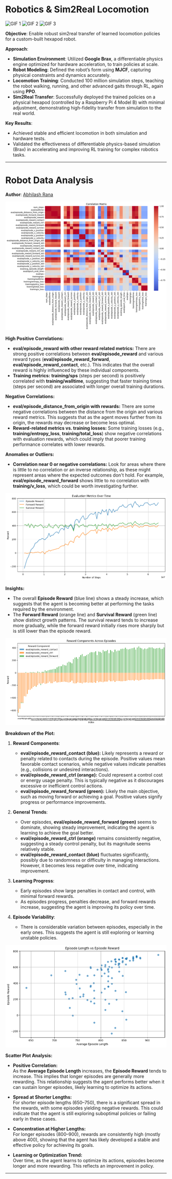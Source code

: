 # Robotics & Sim2Real Locomotion

<div class="three-gif-container">
    <img src="https://github.com/user-attachments/assets/cd79866a-fd30-4d75-a864-c7f08fa02b0b" alt="GIF 1" />
    <img src="https://github.com/user-attachments/assets/45188ed5-c55f-46ee-b16e-d28b32d7b4ef" alt="GIF 2" />
    <img src="https://github.com/user-attachments/assets/693b676f-4eee-4431-adf2-c1a1a43a648f" alt="GIF 3" />
</div>

**Objective**: Enable robust sim2real transfer of learned locomotion policies for a custom-built hexapod robot.

**Approach**:
- **Simulation Environment**: Utilized **Google Brax**, a differentiable physics engine optimized for hardware acceleration, to train policies at scale.
- **Robot Modeling**: Defined the robot’s form using **MJCF**, capturing physical constraints and dynamics accurately.
- **Locomotion Training**: Conducted 100 million simulation steps, teaching the robot walking, running, and other advanced gaits through RL, again using **PPO**.
- **Sim2Real Transfer**: Successfully deployed the trained policies on a physical hexapod (controlled by a Raspberry Pi 4 Model B) with minimal adjustment, demonstrating high-fidelity transfer from simulation to the real world.

**Key Results**:
- Achieved stable and efficient locomotion in both simulation and hardware tests.
- Validated the effectiveness of differentiable physics-based simulation (Brax) in accelerating and improving RL training for complex robotics tasks.

---

# Robot Data Analysis
**Author**: [Abhilash Rana](https://www.linkedin.com/in/abhilash-rana-fl/)

![matrix](correaltion_matrix.png)

**High Positive Correlations:**
- **eval/episode_reward with other reward related metrics:** There are strong positive correlations between **eval/episode_reward** and various reward types (**eval/episode_reward_forward**, **eval/episode_reward_contact**, etc.). This indicates that the overall reward is highly influenced by these individual components.
- **Training metrics:** **training/sps** (steps per second) is positively correlated with **training/walltime**, suggesting that faster training times (steps per second) are associated with longer overall training durations.

**Negative Correlations:**
- **eval/episode_distance_from_origin with rewards:** There are some negative correlations between the distance from the origin and various reward metrics. This suggests that as the agent moves further from its origin, the rewards may decrease or become less optimal.
- **Reward-related metrics vs. training losses:** Some training losses (e.g., **training/entropy_loss**, **training/total_loss**) show negative correlations with evaluation rewards, which could imply that poorer training performance correlates with lower rewards.

**Anomalies or Outliers:**
- **Correlation near 0 or negative correlations:** Look for areas where there is little to no correlation or an inverse relationship, as these might represent areas where the expected outcomes don't hold. For example, **eval/episode_reward_forward** shows little to no correlation with **training/v_loss**, which could be worth investigating further.

![eval](eval_time.png)

**Insights:**
- The overall **Episode Reward** (blue line) shows a steady increase, which suggests that the agent is becoming better at performing the tasks required by the environment.
- The **Forward Reward** (orange line) and **Survival Reward** (green line) show distinct growth patterns. The survival reward tends to increase more gradually, while the forward reward initially rises more sharply but is still lower than the episode reward.

![rewards graph](reward_episode.png)

**Breakdown of the Plot:**

1. **Reward Components**:
   - **eval/episode_reward_contact (blue):** Likely represents a reward or penalty related to contacts during the episode. Positive values mean favorable contact scenarios, while negative values indicate penalties (e.g., collisions or undesired interactions).
   - **eval/episode_reward_ctrl (orange):** Could represent a control cost or energy usage penalty. This is typically negative as it discourages excessive or inefficient control actions.
   - **eval/episode_reward_forward (green):** Likely the main objective, such as moving forward or achieving a goal. Positive values signify progress or performance improvements.

2. **General Trends**:
   - Over episodes, **eval/episode_reward_forward (green)** seems to dominate, showing steady improvement, indicating the agent is learning to achieve the goal better.
   - **eval/episode_reward_ctrl (orange)** remains consistently negative, suggesting a steady control penalty, but its magnitude seems relatively stable.
   - **eval/episode_reward_contact (blue)** fluctuates significantly, possibly due to randomness or difficulty in managing interactions. However, it becomes less negative over time, indicating improvement.

3. **Learning Progress**:
   - Early episodes show large penalties in contact and control, with minimal forward rewards.
   - As episodes progress, penalties decrease, and forward rewards increase, suggesting the agent is improving its policy over time.

4. **Episode Variability**:
   - There is considerable variation between episodes, especially in the early ones. This suggests the agent is still exploring or learning unstable policies.

![ep length vs reward](ep_length_reward.png)

**Scatter Plot Analysis:**

- **Positive Correlation:**  
  As the **Average Episode Length** increases, the **Episode Reward** tends to increase. This implies that longer episodes are generally more rewarding. This relationship suggests the agent performs better when it can sustain longer episodes, likely learning to optimize its actions.

- **Spread at Shorter Lengths:**  
  For shorter episode lengths (650–750), there is a significant spread in the rewards, with some episodes yielding negative rewards. This could indicate that the agent is still exploring suboptimal policies or failing early in these cases.

- **Concentration at Higher Lengths:**  
  For longer episodes (800–900), rewards are consistently high (mostly above 400), showing that the agent has likely developed a stable and effective policy for achieving its goals.

- **Learning or Optimization Trend:**  
  Over time, as the agent learns to optimize its actions, episodes become longer and more rewarding. This reflects an improvement in policy.

---